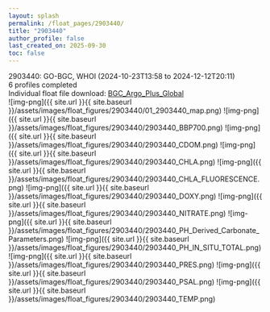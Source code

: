 ```yaml
---
layout: splash
permalink: /float_pages/2903440/
title: "2903440"
author_profile: false
last_created_on: 2025-09-30
toc: false
---
```

 
2903440: GO-BGC, WHOI (2024-10-23T13:58 to 2024-12-12T20:11)\
6 profiles completed\
Individual float file download: [BGC_Argo_Plus_Global](https://ftp.soest.hawaii.edu/bgc_argo_plus/Individual_Floats/outliers_removed/2903440_Sprof_processed.nc)\
![img-png]({{ site.url }}{{ site.baseurl }}/assets/images/float_figures/2903440/01_2903440_map.png)
![img-png]({{ site.url }}{{ site.baseurl }}/assets/images/float_figures/2903440/2903440_BBP700.png)
![img-png]({{ site.url }}{{ site.baseurl }}/assets/images/float_figures/2903440/2903440_CDOM.png)
![img-png]({{ site.url }}{{ site.baseurl }}/assets/images/float_figures/2903440/2903440_CHLA.png)
![img-png]({{ site.url }}{{ site.baseurl }}/assets/images/float_figures/2903440/2903440_CHLA_FLUORESCENCE.png)
![img-png]({{ site.url }}{{ site.baseurl }}/assets/images/float_figures/2903440/2903440_DOXY.png)
![img-png]({{ site.url }}{{ site.baseurl }}/assets/images/float_figures/2903440/2903440_NITRATE.png)
![img-png]({{ site.url }}{{ site.baseurl }}/assets/images/float_figures/2903440/2903440_PH_Derived_Carbonate_Parameters.png)
![img-png]({{ site.url }}{{ site.baseurl }}/assets/images/float_figures/2903440/2903440_PH_IN_SITU_TOTAL.png)
![img-png]({{ site.url }}{{ site.baseurl }}/assets/images/float_figures/2903440/2903440_PRES.png)
![img-png]({{ site.url }}{{ site.baseurl }}/assets/images/float_figures/2903440/2903440_PSAL.png)
![img-png]({{ site.url }}{{ site.baseurl }}/assets/images/float_figures/2903440/2903440_TEMP.png)
